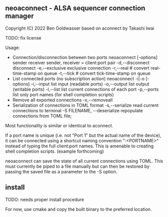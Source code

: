 ## neoaconnect - ALSA sequencer connection manager
Copyright (C) 2022 Ben Goldwasser
based on aconnect by Takashi Iwai

TODO: fix license

Usage:
 * Connection/disconnection between two ports
   neoaconnect [-options] sender receiver
     sender, receiver = client:port pair
     -d,--disconnect     disconnect
     -e,--exclusive      exclusive connection
     -r,--real #         convert real-time-stamp on queue
     -t,--tick #         convert tick-time-stamp on queue
 * List connected ports (no subscription action)
   neoaconnect -i|-o [-options]
     -i,--input          list input (readable ports)
     -o,--output         list output (writable ports)
     -l,--list           list current connections of each port
     -p,--ports          list only port names 
                         (for shell completion scripts)
 * Remove all exported connections
     -x,--removeall
 * Serialization of connections in TOML format
    -s,--serialize      read current connections to terminal
    -S FILENAME,
--deserialize    repopulate connections from TOML file;

Most functionality is similar or identical to aconnect.

If a port name is unique (i.e. not "Port 1" but the actual name of the device), it can be connected using a shortcut naming convention  ":\<PORTNAME\>" instead of typing the full client:port names. This is amenable to creating shell completion scripts. (example forthcoming)

neoaconnect can save the state of all current connections using TOML. This must currently be piped to a file manually but can then be restored by passing the saved file as a parameter to the -S option.

## install
TODO: needs proper install procedure

For now, use cmake and copy the built binary to the preferred location.
